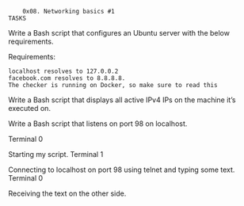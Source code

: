         0x08. Networking basics #1
    TASKS

Write a Bash script that configures an Ubuntu server with the below requirements.

Requirements:

    localhost resolves to 127.0.0.2
    facebook.com resolves to 8.8.8.8.
    The checker is running on Docker, so make sure to read this

Write a Bash script that displays all active IPv4 IPs on the machine it’s executed on.

Write a Bash script that listens on port 98 on localhost.

Terminal 0

Starting my script.
Terminal 1

Connecting to localhost on port 98 using telnet and typing some text.
Terminal 0

Receiving the text on the other side.
